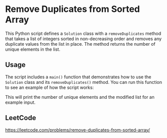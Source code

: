 # Remove Duplicates from Sorted Array

This Python script defines a `Solution` class with a `removeDuplicates` method that takes a list of integers sorted in non-decreasing order and removes any duplicate values from the list in place. The method returns the number of unique elements in the list.

## Usage
The script includes a `main()` function that demonstrates how to use the `Solution` class and its `removeDuplicates()` method. You can run this function to see an example of how the script works:

This will print the number of unique elements and the modified list for an example input.


## LeetCode
https://leetcode.com/problems/remove-duplicates-from-sorted-array/